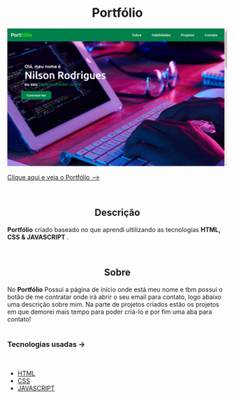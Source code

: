 
<h1 align='center'>Portfólio</h1>

<img src='img/portfolio.png'>

<br/>

<a href='https://evanilsonpg.github.io/Portfolio/'>Clique aqui e veja o Portfólio --></a>

<br/>

<h2 align='center'>Descrição</h2> 

**Portfólio** criado baseado no que aprendi ultilizando as tecnologias **HTML, CSS & JAVASCRIPT** .

<br/>

<h2 align='center'>Sobre</h2>

No **Portfólio** Possui a página de início onde está meu nome e tbm possui o botão de me contratar onde irá abrir o seu email para contato, logo abaixo uma descrição sobre mim. Na parte de projetos criados estão os projetos em que demorei mais tempo para poder criá-lo e por fim uma aba para contato!
<br/>
<br/>

### **Tecnologias usadas** ->
<br/>

- [HTML]()
- [CSS]()
- [JAVASCRIPT]()

